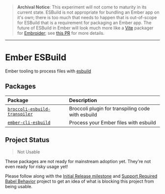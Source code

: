 > **Archival Notice**: This experiment will not come to maturity in its current state. ESBuild is not appropriate for bundling an Ember app on it's own; there is too much that needs to happen that is out-of-scope for ESBuild that is a requirement for packaging an Ember app.
> The future of ESBuild in Ember will look much more like a [Vite](https://vitejs.dev) packager for [Embroider](https://github.com/embroider-build/embroider); see [this PR](https://github.com/embroider-build/embroider/pull/759) for more details.

---

# Ember ESBuild

Ember tooling to process files with [esbuild](https://esbuild.github.io)

## Packages

| Package                                                        | Description                                       |
| :------------------------------------------------------------- | :------------------------------------------------ |
| [`broccoli-esbuild-transpiler`](./broccoli-esbuild-transpiler) | Broccoli plugin for transpiling code with esbuild |
| [`ember-cli-esbuild`](./ember-cli-esbuild)                     | Process your Ember files with esbuild             |

## Project Status

> Not Usable

These packages are not ready for mainstream adoption yet. They're not even ready for risky usage yet!

Please follow along with the [Initial Release milestone](https://github.com/alexlafroscia/ember-esbuild/milestone/1) and [Support Required Babel Behavior](https://github.com/alexlafroscia/ember-esbuild/projects/2) project to get an idea of what is blocking this project from being usable.
